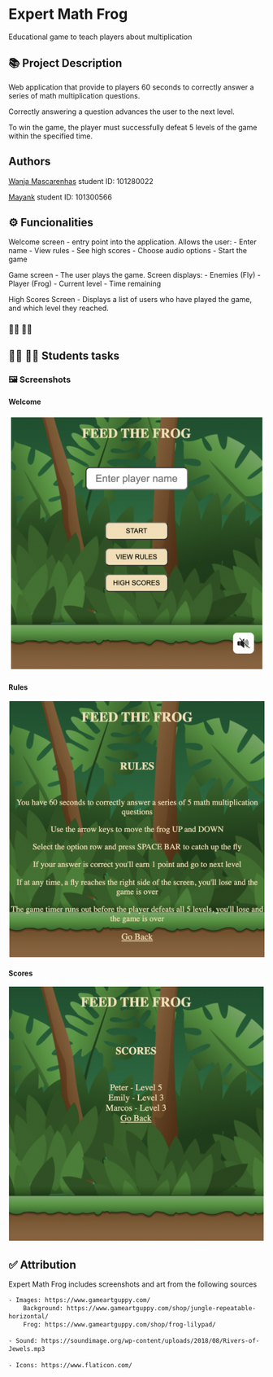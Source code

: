 # Expert Math Frog  
Educational game to teach players about multiplication

## :books: Project Description
 
Web application that provide to players 60 seconds to correctly answer a series of math multiplication questions. 

Correctly answering a question advances the user to the next level. 

To win the game, the player must successfully defeat 5 levels of the game within the specified time.

## Authors

[Wanja Mascarenhas](https://github.com/mascarenhaswanja)
student ID: 101280022
    
[Mayank](https://github.com/mayankaryaca)
student ID: 101300566
    
## :gear: Funcionalities

Welcome screen - entry point into the application. Allows the user:
    - Enter name
    - View rules
    - See high scores
    - Choose audio options
    - Start the game

Game screen - The user plays the game. Screen displays:
    - Enemies (Fly)
    - Player  (Frog)
    - Current level
    - Time remaining

High Scores Screen - Displays a list of users who have played the game, and which level they reached.

### :woman_office_worker: :man_office_worker: 

## :woman_student: :man_student: Students tasks

### 🖼️ Screenshots

#### Welcome

![](./screenshots/Welcome.png) 

#### Rules

![](./screenshots/Rules.png) 

#### Scores

![](./screenshots/Scores.png) 


## :white_check_mark: Attribution
 Expert Math Frog includes screenshots and art from the following sources

    - Images: https://www.gameartguppy.com/
        Background: https://www.gameartguppy.com/shop/jungle-repeatable-horizontal/
        Frog: https://www.gameartguppy.com/shop/frog-lilypad/

    - Sound: https://soundimage.org/wp-content/uploads/2018/08/Rivers-of-Jewels.mp3

    - Icons: https://www.flaticon.com/